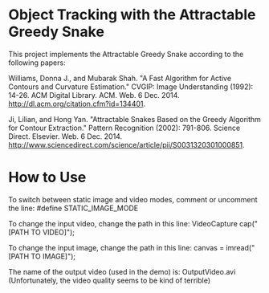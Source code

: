 Object Tracking with the Attractable Greedy Snake
=================================================
This project implements the Attractable Greedy Snake according to the following papers:

Williams, Donna J., and Mubarak Shah. "A Fast Algorithm for Active Contours and Curvature Estimation." CVGIP: Image Understanding (1992): 14-26. ACM Digital Library. ACM. Web. 6 Dec. 2014. <http://dl.acm.org/citation.cfm?id=134401>.

Ji, Lilian, and Hong Yan. "Attractable Snakes Based on the Greedy Algorithm for Contour Extraction." Pattern Recognition (2002): 791-806. Science Direct. Elsevier. Web. 6 Dec. 2014. <http://www.sciencedirect.com/science/article/pii/S0031320301000851>.

How to Use
==========
To switch between static image and video modes, comment or uncomment the line:
	#define STATIC_IMAGE_MODE 
	
To change the input video, change the path in this line:
	VideoCapture cap("[PATH TO VIDEO]");

To change the input image, change the path in this line:
	canvas = imread("[PATH TO IMAGE]");

The name of the output video (used in the demo) is:
	OutputVideo.avi
	(Unfortunately, the video quality seems to be kind of terrible)

